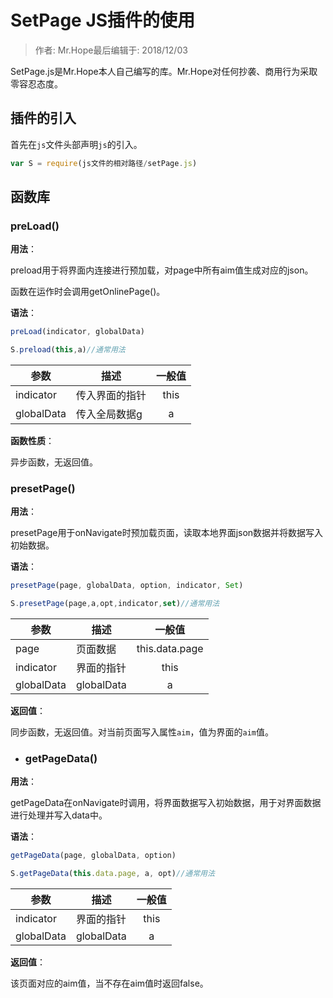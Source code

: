 # SetPage JS插件的使用

> 作者: Mr.Hope最后编辑于: 2018/12/03

SetPage.js是Mr.Hope本人自己编写的库。Mr.Hope对任何抄袭、商用行为采取零容忍态度。

## 插件的引入

首先在`js`文件头部声明`js`的引入。

```js
var S = require(js文件的相对路径/setPage.js)
```

## 函数库

### preLoad()

**用法**：

preload用于将界面内连接进行预加载，对page中所有aim值生成对应的json。

函数在运作时会调用getOnlinePage()。

**语法**：

```js
preLoad(indicator, globalData)

S.preload(this,a)//通常用法
```

| 参数 | 描述 | 一般值 |
|-|-|:-:|
|indicator|传入界面的指针|this|
|globalData|传入全局数据g|a|

**函数性质**：

异步函数，无返回值。

### presetPage()

**用法**：

presetPage用于onNavigate时预加载页面，读取本地界面json数据并将数据写入初始数据。

**语法**：

```js
presetPage(page, globalData, option, indicator, Set)

S.presetPage(page,a,opt,indicator,set)//通常用法
```

| 参数 | 描述 | 一般值 |
|-|-|:-:|
|page|页面数据|this.data.page|
|indicator|界面的指针|this|
|globalData|globalData|a|

**返回值**：

同步函数，无返回值。对当前页面写入属性`aim`，值为界面的`aim`值。

- ### getPageData()

**用法**：

getPageData在onNavigate时调用，将界面数据写入初始数据，用于对界面数据进行处理并写入data中。

**语法**：

```js
getPageData(page, globalData, option)

S.getPageData(this.data.page, a, opt)//通常用法
```

| 参数 | 描述 | 一般值 |
|-|-|:-:|
|indicator|界面的指针|this|
|globalData|globalData|a|

**返回值**：

该页面对应的aim值，当不存在aim值时返回false。